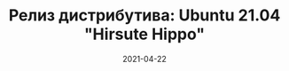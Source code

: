 ---
layout: post
title: "Релиз дистрибутива: Ubuntu 21.04 \"Hirsute Hippo\""
date: 2021-04-22   
---